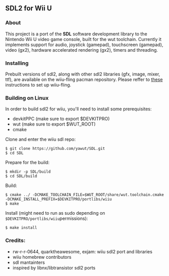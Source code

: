 ## SDL2 for Wii U

### About  
This project is a port of the **SDL** software development library to the Nintendo Wii U video game console, built for the wut toolchain.
Currently it implements support for audio, joystick (gamepad), touchscreen (gamepad), video (gx2), hardware accelerated rendering (gx2), timers and threading.

### Installing  
Prebuilt versions of sdl2, along with other sdl2 libraries (gfx, image, mixer, ttf), are available on the wiiu-fling pacman repository.
Please reffer to [these](https://gitlab.com/QuarkTheAwesome/wiiu-fling) instructions to set up wiiu-fling.

### Building on Linux
In order to build sdl2 for wiiu, you'll need to install some prerequisites:
   -  devkitPPC (make sure to export $DEVKITPRO)
   - wut (make sure to export $WUT_ROOT)
   - cmake

Clone and enter the wiiu sdl repo:

    $ git clone https://github.com/yawut/SDL.git
    $ cd SDL
Prepare for the build:

    $ mkdir -p SDL/build
    $ cd SDL/build
Build:

    $ cmake ../ -DCMAKE_TOOLCHAIN_FILE=$WUT_ROOT/share/wut.toolchain.cmake -DCMAKE_INSTALL_PREFIX=$DEVKITPRO/portlibs/wiiu
    $ make
Install (might need to run as sudo depending on `$DEVKITPRO/portlibs/wiiu`permissions):

    $ make install


### Credits:
- rw-r-r-0644, quarktheawesome, exjam: wiiu sdl2 port and libraries
- wiiu homebrew contributors
- sdl mantainters
- inspired by libnx/libtransistor sdl2 ports

